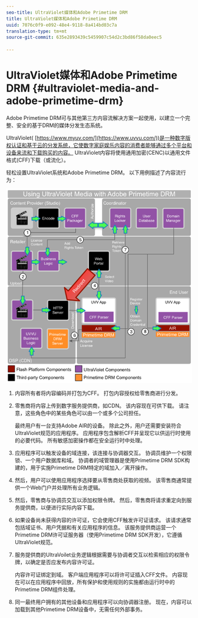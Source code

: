 ```yaml
---
seo-title: UltraViolet媒体和Adobe Primetime DRM
title: UltraViolet媒体和Adobe Primetime DRM
uuid: 7076c0f9-e092-48e4-9118-8a414bd03c7a
translation-type: tm+mt
source-git-commit: 635e2893439c5459907c54d2c3bd86f58da0eec5

---
```



# UltraViolet媒体和Adobe Primetime DRM {#ultraviolet-media-and-adobe-primetime-drm}

Adobe Primetime DRM可与其他第三方内容流解决方案一起使用，以建立一个完整、安全的基于DRM的媒体分发生态系统。

UltraViolet( [https://www.myuv.com/](https://www.uvvu.com/))是一种数字版权认证和基于云的分发系统，它使数字家庭娱乐内容的消费者能够通过多个平台和设备来流和下载购买的内容。 UltraViolet内容将使用通用加密(CENC)以通用文件格式(CFF)下载（或流化）。

轻松设置UltraViolet系统和Adobe Primetime DRM。 以下用例描述了内容流行为：

<!--<a id="fig_cxy_dc2_44"></a>-->

![](assets/AdobeUV_web.png)

1. 内容所有者将内容编码并打包为CFF。 打包内容授权给零售商进行分发。
1. 零售商将内容上传到数字服务提供商，如CDN。 该内容现在可供下载。 请注意，这些角色中的某些角色可以由一个或多个公司担任。

   最终用户有一台支持Adobe AIR的设备。 除此之外，用户还需要安装符合UltraViolet规范的应用程序。 应用程序包含解析CFF并呈现它以供运行时使用的必要代码。 所有敏感加密操作都在安全运行时中处理。
1. 应用程序可以触发设备的域连接，该连接与协调器交互。 协调员维护一个权限锁、一个用户数据库和域。 协调者的域管理器是使用Primetime DRM SDK构建的，用于实施Primetime DRM特定的域加入／离开操作。
1. 然后，用户可以使用应用程序选择要从零售商处获取的视频。 该零售商通常提供一个Web门户并处理所有业务逻辑。
1. 然后，零售商与协调员交互以添加权限令牌。 然后，零售商将请求重定向到服务提供商，以便进行实际内容下载。
1. 如果设备尚未获得内容的许可证，它会使用CFF触发许可证请求。 该请求通常包括域证书、用户凭据和有关应用程序的信息。 该服务提供商运营一个Primetime DRM许可证服务器（使用Primetime DRM SDK开发），它遵循UltraViolet规范。
1. 服务提供商的UltraVoilet业务逻辑根据需要与协调者交互以检索相应的权限令牌，以确定是否应发布内容许可证。

   内容许可证绑定到域。 客户端应用程序可以将许可证插入CFF文件。 内容现在可以在应用程序中回放，所有保护和使用规则的实施都由运行时中的Primetime DRM组件处理。
1. 同一最终用户拥有的其他设备和应用程序可以向协调器注册。 现在，内容可以加载到其他Primetime DRM设备中，无需任何外部事务。